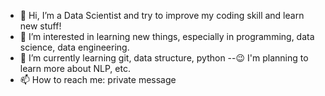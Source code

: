- 👋 Hi, I’m a Data Scientist and try to improve my coding skill and learn new stuff!
- 👀 I’m interested in learning new things, especially in programming, data science, data engineering.
- 🌱 I’m currently learning git, data structure, python
--😉 I'm planning to learn more about NLP, etc.
- 📫 How to reach me: private message

<!---
yangtaotai/yangtaotai is a ✨ special ✨ repository because its `README.md` (this file) appears on your GitHub profile.
You can click the Preview link to take a look at your changes.
--->
